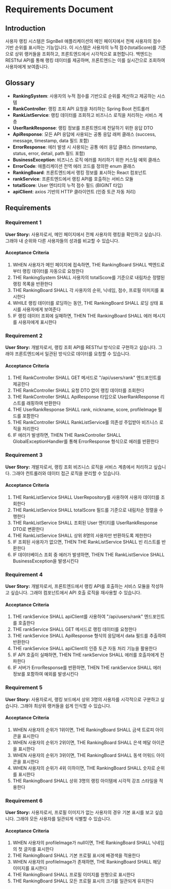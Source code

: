 # Requirements Document

## Introduction

사용자 랭킹 시스템은 SignBell 애플리케이션의 메인 페이지에서 전체 사용자의 점수 기반 순위를 표시하는 기능입니다. 이 시스템은 사용자의 누적 점수(totalScore)를 기준으로 상위 랭커들을 조회하고, 프론트엔드에서 시각적으로 표현합니다. 백엔드는 RESTful API를 통해 랭킹 데이터를 제공하며, 프론트엔드는 이를 실시간으로 조회하여 사용자에게 보여줍니다.

## Glossary

- **RankingSystem**: 사용자의 누적 점수를 기반으로 순위를 계산하고 제공하는 시스템
- **RankController**: 랭킹 조회 API 요청을 처리하는 Spring Boot 컨트롤러
- **RankListService**: 랭킹 데이터를 조회하고 비즈니스 로직을 처리하는 서비스 계층
- **UserRankResponse**: 랭킹 정보를 프론트엔드에 전달하기 위한 응답 DTO
- **ApiResponse**: 모든 API 응답에 사용되는 공통 응답 래퍼 클래스 (success, message, timestamp, data 필드 포함)
- **ErrorResponse**: 에러 발생 시 사용되는 공통 에러 응답 클래스 (timestamp, status, error, detail, path 필드 포함)
- **BusinessException**: 비즈니스 로직 에러를 처리하기 위한 커스텀 예외 클래스
- **ErrorCode**: 애플리케이션 전역 에러 코드를 정의한 enum 클래스
- **RankingBoard**: 프론트엔드에서 랭킹 정보를 표시하는 React 컴포넌트
- **rankService**: 프론트엔드에서 랭킹 API를 호출하는 서비스 모듈
- **totalScore**: User 엔티티의 누적 점수 필드 (BIGINT 타입)
- **apiClient**: axios 기반의 HTTP 클라이언트 (인증 토큰 자동 처리)

## Requirements

### Requirement 1

**User Story:** 사용자로서, 메인 페이지에서 전체 사용자의 랭킹을 확인하고 싶습니다. 그래야 내 순위와 다른 사용자들의 성과를 비교할 수 있습니다.

#### Acceptance Criteria

1. WHEN 사용자가 메인 페이지에 접속하면, THE RankingBoard SHALL 백엔드로부터 랭킹 데이터를 자동으로 요청한다
2. THE RankingSystem SHALL 사용자의 totalScore를 기준으로 내림차순 정렬된 랭킹 목록을 반환한다
3. THE RankingBoard SHALL 각 사용자의 순위, 닉네임, 점수, 프로필 이미지를 표시한다
4. WHILE 랭킹 데이터를 로딩하는 동안, THE RankingBoard SHALL 로딩 상태 표시를 사용자에게 보여준다
5. IF 랭킹 데이터 조회에 실패하면, THEN THE RankingBoard SHALL 에러 메시지를 사용자에게 표시한다

### Requirement 2

**User Story:** 개발자로서, 랭킹 조회 API를 RESTful 방식으로 구현하고 싶습니다. 그래야 프론트엔드에서 일관된 방식으로 데이터를 요청할 수 있습니다.

#### Acceptance Criteria

1. THE RankController SHALL GET 메서드로 "/api/users/rank" 엔드포인트를 제공한다
2. THE RankController SHALL 요청 DTO 없이 랭킹 데이터를 조회한다
3. THE RankController SHALL ApiResponse 타입으로 UserRankResponse 리스트를 래핑하여 반환한다
4. THE UserRankResponse SHALL rank, nickname, score, profileImage 필드를 포함한다
5. THE RankController SHALL RankListService를 의존성 주입받아 비즈니스 로직을 처리한다
6. IF 에러가 발생하면, THEN THE RankController SHALL GlobalExceptionHandler를 통해 ErrorResponse 형식으로 에러를 반환한다

### Requirement 3

**User Story:** 개발자로서, 랭킹 조회 비즈니스 로직을 서비스 계층에서 처리하고 싶습니다. 그래야 컨트롤러와 데이터 접근 로직을 분리할 수 있습니다.

#### Acceptance Criteria

1. THE RankListService SHALL UserRepository를 사용하여 사용자 데이터를 조회한다
2. THE RankListService SHALL totalScore 필드를 기준으로 내림차순 정렬을 수행한다
3. THE RankListService SHALL 조회된 User 엔티티를 UserRankResponse DTO로 변환한다
4. THE RankListService SHALL 상위 8명의 사용자만 반환하도록 제한한다
5. IF 조회된 사용자가 없으면, THEN THE RankListService SHALL 빈 리스트를 반환한다
6. IF 데이터베이스 조회 중 에러가 발생하면, THEN THE RankListService SHALL BusinessException을 발생시킨다

### Requirement 4

**User Story:** 개발자로서, 프론트엔드에서 랭킹 API를 호출하는 서비스 모듈을 작성하고 싶습니다. 그래야 컴포넌트에서 API 호출 로직을 재사용할 수 있습니다.

#### Acceptance Criteria

1. THE rankService SHALL apiClient를 사용하여 "/api/users/rank" 엔드포인트를 호출한다
2. THE rankService SHALL GET 메서드로 랭킹 데이터를 요청한다
3. THE rankService SHALL ApiResponse 형식의 응답에서 data 필드를 추출하여 반환한다
4. THE rankService SHALL apiClient의 인증 토큰 자동 처리 기능을 활용한다
5. IF API 호출이 실패하면, THEN THE rankService SHALL 에러를 호출자에게 전파한다
6. IF 서버가 ErrorResponse를 반환하면, THEN THE rankService SHALL 에러 정보를 포함하여 예외를 발생시킨다

### Requirement 5

**User Story:** 사용자로서, 랭킹 보드에서 상위 3명의 사용자를 시각적으로 구분하고 싶습니다. 그래야 최상위 랭커들을 쉽게 인식할 수 있습니다.

#### Acceptance Criteria

1. WHEN 사용자의 순위가 1위이면, THE RankingBoard SHALL 금색 트로피 아이콘을 표시한다
2. WHEN 사용자의 순위가 2위이면, THE RankingBoard SHALL 은색 메달 아이콘을 표시한다
3. WHEN 사용자의 순위가 3위이면, THE RankingBoard SHALL 동색 어워드 아이콘을 표시한다
4. WHEN 사용자의 순위가 4위 이하이면, THE RankingBoard SHALL 숫자로 순위를 표시한다
5. THE RankingBoard SHALL 상위 3명의 랭킹 아이템에 시각적 강조 스타일을 적용한다

### Requirement 6

**User Story:** 사용자로서, 프로필 이미지가 없는 사용자의 경우 기본 표시를 보고 싶습니다. 그래야 모든 사용자를 일관되게 식별할 수 있습니다.

#### Acceptance Criteria

1. WHEN 사용자의 profileImage가 null이면, THE RankingBoard SHALL 닉네임의 첫 글자를 표시한다
2. THE RankingBoard SHALL 기본 프로필 표시에 배경색을 적용한다
3. WHEN 사용자의 profileImage가 존재하면, THE RankingBoard SHALL 해당 이미지를 표시한다
4. THE RankingBoard SHALL 프로필 이미지를 원형으로 표시한다
5. THE RankingBoard SHALL 모든 프로필 표시의 크기를 일관되게 유지한다
